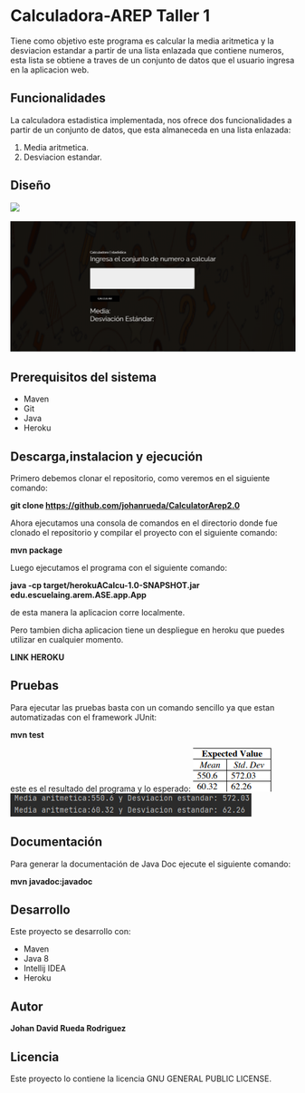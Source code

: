 # Calculadora-AREP Taller 1
Tiene como objetivo este programa es calcular la media aritmetica y la desviacion estandar a partir de una lista enlazada que contiene numeros, esta lista se obtiene a traves de un conjunto de datos que el usuario ingresa en la aplicacion web.

## Funcionalidades
La calculadora estadistica implementada, nos ofrece dos funcionalidades a partir de un conjunto de datos, que esta almaneceda en una lista enlazada:
1) Media aritmetica.
2) Desviacion estandar.

## Diseño
![](img/diseño.png)


![](img/web.png)

## Prerequisitos del sistema
* Maven
* Git
* Java
* Heroku

## Descarga,instalacion y ejecución
Primero debemos clonar el repositorio, como veremos en el siguiente comando:

**git clone https://github.com/johanrueda/CalculatorArep2.0**

Ahora ejecutamos una consola de comandos en el directorio donde fue clonado el repositorio y compilar el proyecto con el siguiente comando:

**mvn package**

Luego ejecutamos el programa con el siguiente comando:

**java -cp target/herokuACalcu-1.0-SNAPSHOT.jar edu.escuelaing.arem.ASE.app.App**

de esta manera la aplicacion corre localmente.

Pero tambien dicha aplicacion tiene un despliegue en heroku que puedes utilizar en cualquier momento.

**LINK HEROKU**

## Pruebas

Para ejecutar las pruebas basta con un comando sencillo ya que estan automatizadas con el framework JUnit:

**mvn test**

este es el resultado del programa y lo esperado:
![](img/pruebase.png)
![](img/resultado.png)

## Documentación

Para generar la documentación de Java Doc ejecute el siguiente comando:

**mvn javadoc:javadoc**

## Desarrollo

Este proyecto se desarrollo con:
* Maven
* Java 8
* Intellij IDEA
* Heroku

## Autor

**Johan David Rueda Rodriguez**

## Licencia
Este proyecto lo contiene la licencia GNU GENERAL PUBLIC LICENSE.
